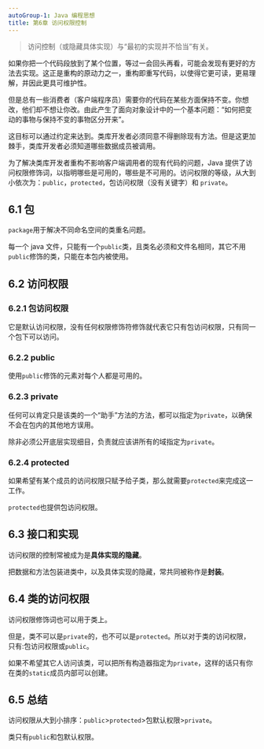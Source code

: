 ```yaml
---
autoGroup-1: Java 编程思想
title: 第6章 访问权限控制
---
```


> 访问控制（或隐藏具体实现）与“最初的实现并不恰当”有关。

如果你把一个代码段放到了某个位置，等过一会回头再看，可能会发现有更好的方法去实现。这正是重构的原动力之一，重构即重写代码，以使得它更可读，更易理解，并因此更具可维护性。

但是总有一些消费者（客户端程序员）需要你的代码在某些方面保持不变。你想改，他们却不想让你改。由此产生了面向对象设计中的一个基本问题：“如何把变动的事物与保持不变的事物区分开来”。

这目标可以通过约定来达到。类库开发者必须同意不得删除现有方法。但是这更加棘手，类库开发者必须知道哪些数据成员被调用。

为了解决类库开发者重构不影响客户端调用者的现有代码的问题，Java 提供了访问权限修饰词，以指明哪些是可用的，哪些是不可用的。访问权限的等级，从大到小依次为：`public`，`protected`，包访问权限（没有关键字）和 `private`。

## 6.1 包
`package`用于解决不同命名空间的类重名问题。

每一个 java 文件，只能有一个`public`类，且类名必须和文件名相同，其它不用`public`修饰的类，只能在本包内被使用。

## 6.2 访问权限
### 6.2.1 包访问权限
它是默认访问权限，没有任何权限修饰符修饰就代表它只有包访问权限，只有同一个包下可以访问。

### 6.2.2 public
使用`public`修饰的元素对每个人都是可用的。

### 6.2.3 private
任何可以肯定只是该类的一个“助手”方法的方法，都可以指定为`private`，以确保不会在包内的其他地方误用。

除非必须公开底层实现细目，负责就应该讲所有的域指定为`private`。

### 6.2.4 protected
如果希望有某个成员的访问权限只赋予给子类，那么就需要`protected`来完成这一工作。

`protected`也提供包访问权限。

## 6.3 接口和实现
访问权限的控制常被成为是**具体实现的隐藏**。

把数据和方法包装进类中，以及具体实现的隐藏，常共同被称作是**封装**。

## 6.4 类的访问权限
访问权限修饰词也可以用于类上。

但是，类不可以是`private`的，也不可以是`protected`。所以对于类的访问权限，只有:包访问权限或`public`。

如果不希望其它人访问该类，可以把所有构造器指定为`private`，这样的话只有你在类的`static`成员内部可以创建。

## 6.5 总结
访问权限从大到小排序：`public`>`protected`>包默认权限>`private`。

类只有`public`和包默认权限。
